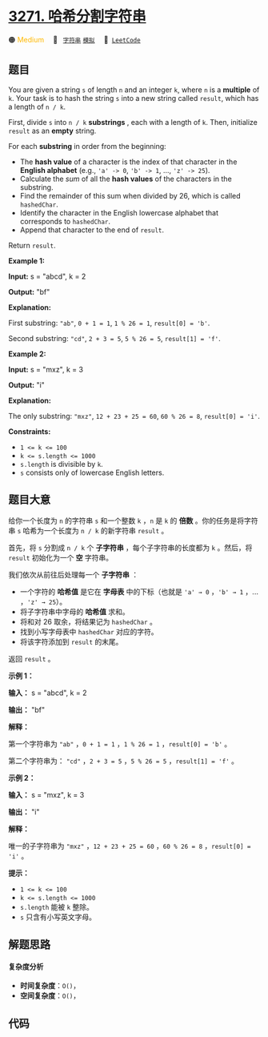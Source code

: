 # [3271. 哈希分割字符串](https://leetcode.com/problems/hash-divided-string)

🟠 <font color=#ffb800>Medium</font>&emsp; 🔖&ensp; [`字符串`](/leetcode-js/outline/tag/string.md) [`模拟`](/leetcode-js/outline/tag/simulation.md)&emsp; 🔗&ensp;[`LeetCode`](https://leetcode.com/problems/hash-divided-string)

## 题目

You are given a string `s` of length `n` and an integer `k`, where `n` is a
**multiple** of `k`. Your task is to hash the string `s` into a new string
called `result`, which has a length of `n / k`.

First, divide `s` into `n / k` **substrings** , each with a length of `k`.
Then, initialize `result` as an **empty** string.

For each **substring** in order from the beginning:

  * The **hash value** of a character is the index of that character in the **English alphabet** (e.g., `'a' -> 0`, `'b' -> 1`, ..., `'z' -> 25`).
  * Calculate the _sum_ of all the **hash values** of the characters in the substring.
  * Find the remainder of this sum when divided by 26, which is called `hashedChar`.
  * Identify the character in the English lowercase alphabet that corresponds to `hashedChar`.
  * Append that character to the end of `result`.

Return `result`.



**Example 1:**

**Input:** s = "abcd", k = 2

**Output:** "bf"

**Explanation:**

First substring: `"ab"`, `0 + 1 = 1`, `1 % 26 = 1`, `result[0] = 'b'`.

Second substring: `"cd"`, `2 + 3 = 5`, `5 % 26 = 5`, `result[1] = 'f'`.

**Example 2:**

**Input:** s = "mxz", k = 3

**Output:** "i"

**Explanation:**

The only substring: `"mxz"`, `12 + 23 + 25 = 60`, `60 % 26 = 8`, `result[0] =
'i'`.



**Constraints:**

  * `1 <= k <= 100`
  * `k <= s.length <= 1000`
  * `s.length` is divisible by `k`.
  * `s` consists only of lowercase English letters.


## 题目大意

给你一个长度为 `n` 的字符串 `s` 和一个整数 `k` ，`n` 是 `k` 的 **倍数**  。你的任务是将字符串 `s` 哈希为一个长度为 `n
/ k` 的新字符串 `result` 。

首先，将 `s` 分割成 `n / k` 个 **子字符串**  ，每个子字符串的长度都为 `k` 。然后，将 `result` 初始化为一个 **空**
字符串。

我们依次从前往后处理每一个 **子字符串**  ：

  * 一个字符的 **哈希值**  是它在 **字母表**  中的下标（也就是 `'a' → 0` ，`'b' → 1` ，... ，`'z' → 25`）。
  * 将子字符串中字母的 **哈希值**  求和。
  * 将和对 26 取余，将结果记为 `hashedChar` 。
  * 找到小写字母表中 `hashedChar` 对应的字符。
  * 将该字符添加到 `result` 的末尾。

返回 `result` 。



**示例 1：**

**输入：** s = "abcd", k = 2

**输出：** "bf"

**解释：**

第一个字符串为 `"ab"` ，`0 + 1 = 1` ，`1 % 26 = 1` ，`result[0] = 'b'` 。

第二个字符串为： `"cd"` ，`2 + 3 = 5` ，`5 % 26 = 5` ，`result[1] = 'f'` 。

**示例 2：**

**输入：** s = "mxz", k = 3

**输出：** "i"

**解释：**

唯一的子字符串为 `"mxz"` ，`12 + 23 + 25 = 60` ，`60 % 26 = 8` ，`result[0] = 'i'` 。



**提示：**

  * `1 <= k <= 100`
  * `k <= s.length <= 1000`
  * `s.length` 能被 `k` 整除。
  * `s` 只含有小写英文字母。


## 解题思路

#### 复杂度分析

- **时间复杂度**：`O()`，
- **空间复杂度**：`O()`，

## 代码

```javascript

```
